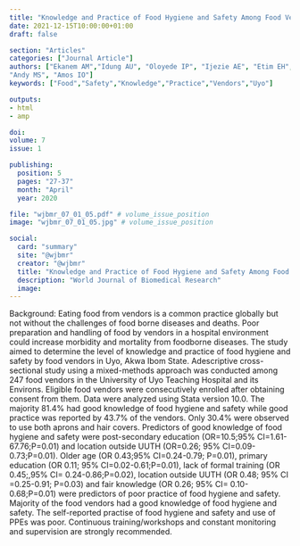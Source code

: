 ```yaml
---
title: "Knowledge and Practice of Food Hygiene and Safety Among Food Vendors in a Tertiary Health Facility and Its Environs in Akwa Ibom Stat"
date: 2021-12-15T10:00:00+01:00
draft: false

section: "Articles"
categories: ["Journal Article"]
authors: ["Ekanem AM","Idung AU", "Oloyede IP", "Ijezie AE", "Etim EH", "Agoha OC",
"Andy MS", "Amos IO"]
keywords: ["Food","Safety","Knowledge","Practice","Vendors","Uyo"]

outputs: 
- html
- amp

doi:
volume: 7
issue: 1

publishing:
  position: 5
  pages: "27-37"
  month: "April"
  year: 2020

file: "wjbmr_07_01_05.pdf" # volume_issue_position
image: "wjbmr_07_01_05.jpg" # volume_issue_position

social:
  card: "summary"
  site: "@wjbmr"
  creator: "@wjbmr"
  title: "Knowledge and Practice of Food Hygiene and Safety Among Food Vendors in a Tertiary Health Facility and Its Environs in Akwa Ibom Stat"
  description: "World Journal of Biomedical Research"
  image:
---
```

Background: Eating food from vendors is a common practice globally but not without the challenges 
of food borne diseases and deaths. Poor preparation and handling of food by vendors in a hospital 
environment could increase morbidity and mortality from foodborne diseases. The study aimed to 
determine the level of knowledge and practice of food hygiene and safety by food vendors in Uyo, 
Akwa Ibom State. Adescriptive cross-sectional study using a mixed-methods approach was conducted 
among 247 food vendors in the University of Uyo Teaching Hospital and its Environs. Eligible food 
vendors were consecutively enrolled after obtaining consent from them. Data were analyzed using 
Stata version 10.0. The majority 81.4% had good knowledge of food hygiene and safety while good 
practice was reported by 43.7% of the vendors. Only 30.4% were observed to use both aprons and hair 
covers. Predictors of good knowledge of food hygiene and safety were post-secondary education 
(OR=10.5;95% CI=1.61-67.76;P=0.01) and location outside UUTH (OR=0.26; 95% CI=0.09-
0.73;P=0.01). Older age (OR 0.43;95% CI=0.24-0.79; P=0.01), primary education (OR 0.11; 95% 
CI=0.02-0.61;P=0.01), lack of formal training (OR 0.45;,95% CI= 0.24-0.86;P=0.02), location 
outside UUTH (OR 0.48; 95% CI =0.25-0.91; P=0.03) and fair knowledge (OR 0.26; 95% CI= 0.10-
0.68;P=0.01) were predictors of poor practice of food hygiene and safety. Majority of the food vendors 
had a good knowledge of food hygiene and safety. The self-reported practise of food hygiene and safety 
and use of PPEs was poor. Continuous training/workshops and constant monitoring and supervision 
are strongly recommended.